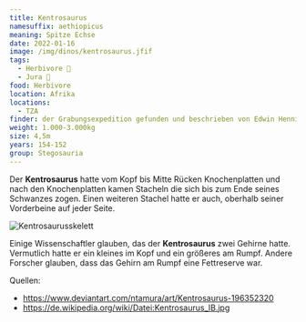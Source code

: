 ```yaml
---
title: Kentrosaurus
namesuffix: aethiopicus
meaning: Spitze Echse
date: 2022-01-16
image: /img/dinos/kentrosaurus.jfif
tags:
  - Herbivore 🌿
  - Jura 🦴
food: Herbivore
location: Afrika
locations:
  - TZA
finder: der Grabungsexpedition gefunden und beschrieben von Edwin Hennig
weight: 1.000-3.000kg
size: 4,5m
years: 154-152
group: Stegosauria
---
```

Der **Kentrosaurus** hatte vom Kopf bis Mitte Rücken Knochenplatten und nach den Knochenplatten kamen Stacheln die sich bis zum Ende seines Schwanzes  zogen. Einen weiteren Stachel hatte er auch, oberhalb seiner Vorderbeine auf jeder Seite.

![Kentrosaurusskelett](/img/dinos/kentrosaurus-skelett.jpg)

Einige Wissenschaftler glauben, das der **Kentrosaurus** zwei Gehirne hatte. Vermutlich hatte er ein kleines im Kopf und ein größeres am Rumpf. Andere Forscher glauben, dass das Gehirn am Rumpf eine Fettreserve war.

Quellen:

* <https://www.deviantart.com/ntamura/art/Kentrosaurus-196352320>
* <https://de.wikipedia.org/wiki/Datei:Kentrosaurus_IB.jpg>